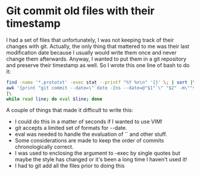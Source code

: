Git commit old files with their timestamp
=========================================
I had a set of files that unfortunately, I was not keeping track of their 
changes with git. Actually, the only thing that mattered to me was their last 
modification date because I usually would write them once and never change them 
afterwards. Anyway, I wanted to put them in a git repository and preserve their 
timestamp as well. So I wrote this one line of bash to do it: 

```bash
find -name '*.prototxt' -exec stat --printf "%Y %n\n" '{}' \; | sort |\
awk '{print "git commit --date=\"`date -Ins --date=@"$1"`\" "$2" -m\""$2"\""}'
|\
while read line; do eval $line; done
```

A couple of things that made it difficult to write this:
- I could do this in a matter of seconds if I wanted to use VIM!
- git accepts a limited set of formats for --date.
- eval was needed to handle the evaluation of `` and other stuff.
- Some considerations are made to keep the order of commits
chronologically correct.
- I was used to enclosing the argument to -exec by single quotes but
maybe the style has changed or it's been a long time I haven't used
it!
- I had to git add all the files prior to doing this
